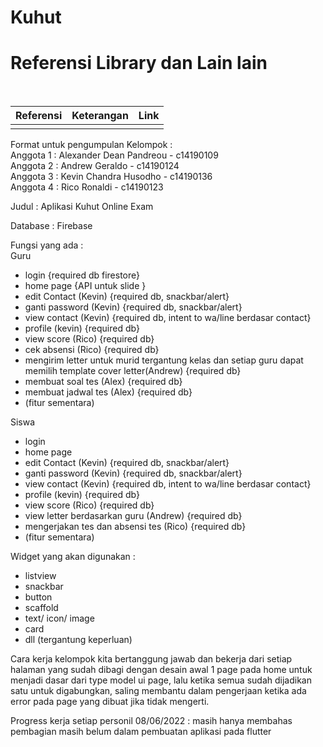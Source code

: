 # Kuhut

<h1> Referensi Library dan Lain lain </h1><br>

| Referensi | Keterangan  | Link  |
| :---:     | :-:         | :-:   |
|           |             |       |

Format untuk pengumpulan Kelompok :
</br>
Anggota 1 : Alexander Dean Pandreou - c14190109 </br>
Anggota 2 : Andrew Geraldo - c14190124 </br>
Anggota 3 : Kevin Chandra Husodho - c14190136 </br>
Anggota 4 : Rico Ronaldi - c14190123 </br>

Judul : Aplikasi Kuhut Online Exam

Database : Firebase

Fungsi yang ada :</br>
Guru
- login {required db firestore}
- home page {API untuk slide }
- edit Contact (Kevin) {required db, snackbar/alert}
- ganti password (Kevin) {required db, snackbar/alert}
- view contact (Kevin) {required db, intent to wa/line berdasar contact}
- profile (kevin) {required db}
- view score (Rico) {required db}
- cek absensi (Rico) {required db}
- mengirim letter untuk murid tergantung kelas dan setiap guru dapat memilih template cover letter(Andrew) {required db}
- membuat soal tes (Alex) {required db}
- membuat jadwal tes (Alex) {required db}
- (fitur sementara)

Siswa
- login
- home page
- edit Contact (Kevin) {required db, snackbar/alert}
- ganti password (Kevin) {required db, snackbar/alert}
- view contact (Kevin) {required db, intent to wa/line berdasar contact}
- profile (kevin) {required db}
- view score (Rico) {required db}
- view letter berdasarkan guru (Andrew) {required db}
- mengerjakan tes dan absensi tes (Rico) {required db}
- (fitur sementara)

Widget yang akan digunakan :
- listview
- snackbar
- button
- scaffold
- text/ icon/ image
- card
- dll (tergantung keperluan)

Cara kerja kelompok
	kita bertanggung jawab dan bekerja dari setiap halaman yang sudah dibagi dengan desain awal 1 page pada home untuk menjadi dasar dari type model ui page, lalu ketika semua sudah dijadikan satu untuk digabungkan, saling membantu dalam pengerjaan ketika ada error pada page yang dibuat jika tidak mengerti.

Progress kerja setiap personil
	08/06/2022 : masih hanya membahas pembagian masih belum dalam pembuatan aplikasi pada flutter
